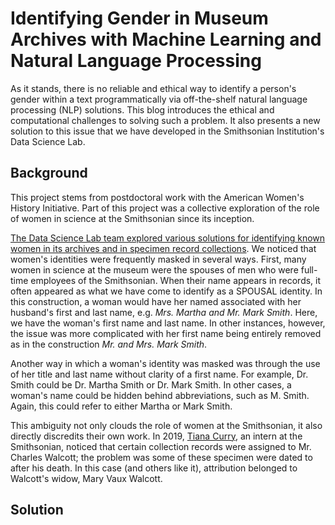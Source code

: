 # Identifying Gender in Museum Archives with Machine Learning and Natural Language Processing

As it stands, there is no reliable and ethical way to identify a person's gender within a text programmatically via off-the-shelf natural language processing (NLP) solutions. This blog introduces the ethical and computational challenges to solving such a problem. It also presents a new solution to this issue that we have developed in the Smithsonian Institution's Data Science Lab.

## Background

This project stems from postdoctoral work with the American Women's History Initiative. Part of this project was a collective exploration of the role of women in science at the Smithsonian since its inception.

[The Data Science Lab team explored various solutions for identifying known women in its archives and in specimen record collections](https://womenshistory.si.edu/stories/using-data-science-uncover-work-women-science). We noticed that women's identities were frequently masked in several ways. First, many women in science at the museum were the spouses of men who were full-time employees of the Smithsonian. When their name appears in records, it often appeared as what we have come to identify as a SPOUSAL identity. In this construction, a woman would have her named associated with her husband's first and last name, e.g. *Mrs. Martha and Mr. Mark Smith*. Here, we have the woman's first name and last name. In other instances, however, the issue was more complicated with her first name being entirely removed as in the construction *Mr. and Mrs. Mark Smith*.

Another way in which a woman's identity was masked was through the use of her title and last name without clarity of a first name. For example, Dr. Smith could be Dr. Martha Smith or Dr. Mark Smith. In other cases, a woman's name could be hidden behind abbreviations, such as M. Smith. Again, this could refer to either Martha or Mark Smith.

This ambiguity not only clouds the role of women at the Smithsonian, it also directly discredits their own work. In 2019, [Tiana Curry](https://datascience.si.edu/news/whatsinaname), an intern at the Smithsonian, noticed that certain collection records were assigned to Mr. Charles Walcott; the problem was some of these specimen were dated to after his death. In this case (and others like it), attribution belonged to Walcott's widow, Mary Vaux Walcott.

## Solution
